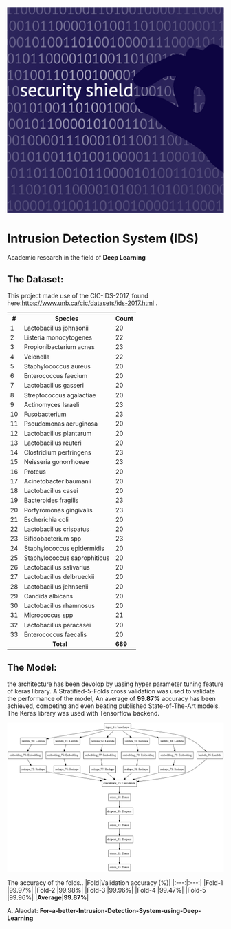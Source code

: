 <img src="assets/firewall.png" raw="true" alt="For a better Classification of Bacteria Digital Image using Deep Learning"/>

 
# Intrusion Detection System (IDS)

Academic research in the field of **Deep Learning**

## The Dataset:

This project made use of the CIC-IDS-2017, found here:https://www.unb.ca/cic/datasets/ids-2017.html .

<table>
  <tr>
    <th>#</th>
    <th>Species</th>
    <th>Count</th>
  </tr>

  <tr>
    <td>1</td>
    <td>Lactobacillus johnsonii</td>
    <td>20</td>
  </tr>

  <tr>
    <td>2</td>
    <td>Listeria monocytogenes</td>
    <td>22</td>
  </tr>

  <tr>
    <td>3</td>
    <td>Propionibacterium acnes</td>
    <td>23</td>
  </tr>

  <tr>
    <td>4</td>
    <td>Veionella</td>
    <td>22</td>
  </tr>

  <tr>
    <td>5</td>
    <td>Staphylococcus aureus</td>
    <td>20</td>
  </tr>

  <tr>
    <td>6</td>
    <td>Enterococcus faecium</td>
    <td>20</td>
  </tr>

  <tr>
    <td>7</td>
    <td>Lactobacillus gasseri</td>
    <td>20</td>
  </tr>

  <tr>
    <td>8</td>
    <td>Streptococcus agalactiae</td>
    <td>20</td>
  </tr>

  <tr>
    <td>9</td>
    <td>Actinomyces Israeli</td>
    <td>23</td>
  </tr>

  <tr>
    <td>10</td>
    <td>Fusobacterium</td>
    <td>23</td>
  </tr>

  <tr>
    <td>11</td>
    <td>Pseudomonas aeruginosa</td>
    <td>20</td>
  </tr>

  <tr>
    <td>12</td>
    <td>Lactobacillus plantarum</td>
    <td>20</td>
  </tr>

  <tr>
    <td>13</td>
    <td>Lactobacillus reuteri</td>
    <td>20</td>
  </tr>

  <tr>
    <td>14</td>
    <td>Clostridium perfringens</td>
    <td>23</td>
  </tr>

  <tr>
    <td>15</td>
    <td>Neisseria gonorrhoeae</td>
    <td>23</td>
  </tr>

  <tr>
    <td>16</td>
    <td>Proteus</td>
    <td>20</td>
  </tr>

  <tr>
    <td>17</td>
    <td>Acinetobacter baumanii</td>
    <td>20</td>
  </tr>

  <tr>
    <td>18</td>
    <td>Lactobacillus casei</td>
    <td>20</td>
  </tr>

  <tr>
    <td>19</td>
    <td>Bacteroides fragilis</td>
    <td>23</td>
  </tr>

  <tr>
    <td>20</td>
    <td>Porfyromonas gingivalis</td>
    <td>23</td>
  </tr>

  <tr>
    <td>21</td>
    <td>Escherichia coli</td>
    <td>20</td>
  </tr>

  <tr>
    <td>22</td>
    <td>Lactobacillus crispatus</td>
    <td>20</td>
  </tr>

  <tr>
    <td>23</td>
    <td>Bifidobacterium spp</td>
    <td>23</td>
  </tr>

  <tr>
    <td>24</td>
    <td>Staphylococcus epidermidis</td>
    <td>20</td>
  </tr>

  <tr>
    <td>25</td>
    <td>Staphylococcus saprophiticus</td>
    <td>20</td>
  </tr>

  <tr>
    <td>26</td>
    <td>Lactobacillus salivarius</td>
    <td>20</td>
  </tr>

  <tr>
    <td>27</td>
    <td>Lactobacillus delbrueckii</td>
    <td>20</td>
  </tr>

  <tr>
    <td>28</td>
    <td>Lactobacillus jehnsenii</td>
    <td>20</td>
  </tr>

  <tr>
    <td>29</td>
    <td>Candida albicans</td>
    <td>20</td>
  </tr>

  <tr>
    <td>30</td>
    <td>Lactobacillus rhamnosus</td>
    <td>20</td>
  </tr>

  <tr>
    <td>31</td>
    <td>Micrococcus spp</td>
    <td>21</td>
  </tr>

  <tr>
    <td>32</td>
    <td>Lactobacillus paracasei</td>
    <td>20</td>
  </tr>

  <tr>
    <td>33</td>
    <td>Enterococcus faecalis</td>
    <td>20</td>
  </tr>

  <tr>
    <td colspan="2" style="text-align:center"><b>Total</b></td>
    <td><b>689</b></td>
  </tr>
</table>
 
## The Model:
the architecture has been devolop by uasing hyper parameter tuning feature of keras library. A Stratified-5-Folds cross validation was used to validate the performance of the model, An average of **99.87%** accuracy has been achieved, competing and even beating published State-of-The-Art models. The Keras library was used with Tensorflow backend.

<img src="assets/model.png" raw="true" alt="For a better Intrusion Detection System using Deep Learning"/>

The accuracy of the folds..
|Fold|Validation accuracy (%)|
|:---:|:---:|
|Fold-1 |99.97%|
|Fold-2 |99.98%|
|Fold-3 |99.96%|
|Fold-4 |99.47%|
|Fold-5 |99.96%|
|**Average**|**99.87%**|

A. Alaodat: **For-a-better-Intrusion-Detection-System-using-Deep-Learning**
